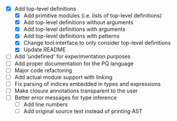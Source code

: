 - [x] Add top-level definitions
  - [x] Add primitive modules (i.e. lists of top-level definitions)
  - [x] Add top-level definitions without arguments
  - [x] Add top-level definitions with arguments
  - [x] Add top-level definitions with patterns
  - [x] Change tool interface to only consider top-level definitions
  - [x] Update README
- [ ] Add 'undefined' for experimentation purposes
- [ ] Add proper documentation for the PQ language
- [ ] Major code refactoring
- [ ] Add actual module support with linking
- [ ] Fix parsing of indices embedded in types and expressions
- [ ] Make closure annotations transparent to the user
- [ ] Better error messages for type inference
  - [ ] Add line numbers
  - [ ] Add original source text instead of printing AST